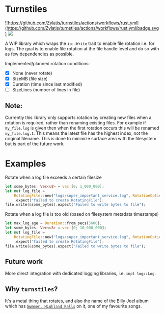# Turnstiles

![https://github.com/Zylatis/turnstiles/actions/workflows/rust.yml](https://github.com/Zylatis/turnstiles/actions/workflows/rust.yml/badge.svg)
<a href="https://crates.io/crates/turnstiles"><img src="https://raster.shields.io/crates/v/turnstiles.png?style=flat-square" /></a>

A WIP library which wraps the `io::Write` trait to enable file rotation i.e. for logs. The goal is to enable file rotation at the file handle level and do so with as few dependencies as possible.

Implemented/planned rotation conditions:
- [x] None (never rotate)
- [x] SizeMB (file size)
- [x] Duration (time since last modified)
- [ ] SizeLines (number of lines in file) 

## Note:
Currently this library only supports rotation by creating new files when a rotation is required, rather than renaming existing files.
For example if `my_file.log` is given then when the first rotation occurs this will be renamed `my_file.log.1`. This means the latest file has the highest
index, not the original filename. This is done to minimize surface area with the filesystem but is part of the future work.

# Examples
Rotate when a log file exceeds a certain filesize

```rust
let some_bytes: Vec<u8> = vec![0; 1_000_000];
let mut log_file =
    RotatingFile::new("logs/super_important_service.log", RotationOption::SizeMB(500))
    .expect("failed to create RotatingFile");
file.write(&some_bytes).expect("Failed to write bytes to file");
```

Rotate when a log file is too old (based on filesystem metadata timestamps)

```rust
let max_log_age = Duration::from_secs(3600);
let some_bytes: Vec<u8> = vec![0; 10_000_000];
let mut log_file =
    RotatingFile::new("logs/super_important_service.log", RotationOption::Duration(max_log_age))
    .expect("failed to create RotatingFile");
file.write(&some_bytes).expect("Failed to write bytes to file");
```

## Future work
More direct integration with dedicated logging libraries, i.e. `impl log::Log`.

## Why `turnstiles`?
It's a metal thing that rotates, and also the name of the Billy Joel album which has [`Summer, Highland Falls`](https://youtu.be/WsNhuJypNjM) on it, one of my favourite songs.